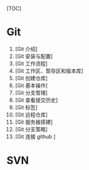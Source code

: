[TOC]

# Git

1. [Git 介绍]
2. [Git 安装与配置]
3. [Git 工作流程]
4. [Git 工作区、暂存区和版本库]
5. [Git 创建仓库]
6. [Git 基本操作]
7. [Git 分支管理]
8. [Git 查看提交历史]
9. [Git 标签]
10. [Git 远程仓库]
11. [Git 服务器搭建]
12. [Git 分支策略]
13. [Git 连接 github ]



# SVN
